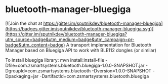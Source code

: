 # bluetooth-manager-bluegiga

[![Join the chat at https://gitter.im/sputnikdev/bluetooth-manager-bluegiga](https://badges.gitter.im/sputnikdev/bluetooth-manager-bluegiga.svg)](https://gitter.im/sputnikdev/bluetooth-manager-bluegiga?utm_source=badge&utm_medium=badge&utm_campaign=pr-badge&utm_content=badge)
A transport implementation for Bluetooth Manager based on Bluegiga API to work with BLE112 dongles (or similar)

To install bluegiga library:
mvn install:install-file -Dfile=com.zsmartsystems.bluetooth.bluegiga-1.0.0-SNAPSHOT.jar -DgroupId=com.zsmartsystems.bluetooth -Dversion=1.0.0-SNAPSHOT -Dpackaging=jar -DartifactId=com.zsmartsystems.bluetooth.bluegiga
